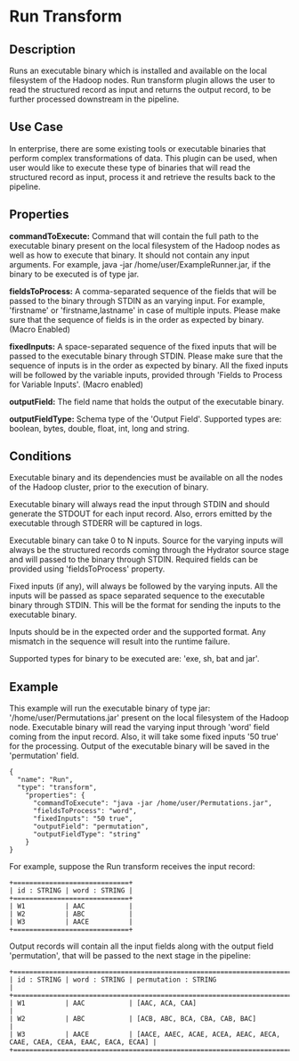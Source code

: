 # Run Transform


Description
-----------
Runs an executable binary which is installed and available on the local filesystem of the Hadoop nodes. Run transform
plugin allows the user to read the structured record as input and returns the output record, to be further processed
downstream in the pipeline.

Use Case
--------
In enterprise, there are some existing tools or executable binaries that perform complex transformations of data.
This plugin can be used, when user would like to execute these type of binaries that will read the structured record
as input, process it and retrieve the results back to the pipeline.

Properties
----------
**commandToExecute:** Command that will contain the full path to the executable binary present on the local
filesystem of the Hadoop nodes as well as how to execute that binary. It should not contain any input arguments. For
example, java -jar /home/user/ExampleRunner.jar, if the binary to be executed is of type jar.

**fieldsToProcess:** A comma-separated sequence of the fields that will be passed to the binary through STDIN as an
varying input. For example, 'firstname' or 'firstname,lastname' in case of multiple inputs. Please make sure that
 the sequence of fields is in the order as expected by binary. (Macro Enabled)

**fixedInputs:** A space-separated sequence of the fixed inputs that will be passed to the executable binary
through STDIN. Please make sure that the sequence of inputs is in the order as expected by binary. All the
fixed inputs will be followed by the variable inputs, provided through 'Fields to Process for Variable Inputs'.
(Macro enabled)

**outputField:** The field name that holds the output of the executable binary.

**outputFieldType:** Schema type of the 'Output Field'. Supported types are: boolean, bytes, double, float, int, long
and string.

Conditions
----------
Executable binary and its dependencies must be available on all the nodes of the Hadoop cluster, prior to the execution
of binary.

Executable binary will always read the input through STDIN and should generate the STDOUT for each input record.
Also, errors emitted by the executable through STDERR will be captured in logs.

Executable binary can take 0 to N inputs. Source for the varying inputs will always be the structured records coming
through the Hydrator source stage and will passed to the binary through STDIN. Required fields can be provided
using 'fieldsToProcess' property.

Fixed inputs (if any), will always be followed by the varying inputs. All the inputs will be passed as space
separated sequence to the executable binary through STDIN. This will be the format for sending the inputs to the
executable binary.

Inputs should be in the expected order and the supported format. Any mismatch in the sequence will result into the
runtime failure.

Supported types for binary to be executed are: 'exe, sh, bat and jar'.

Example
-------
This example will run the executable binary of type jar: '/home/user/Permutations.jar' present on the local
filesystem of the Hadoop node. Executable binary will read the varying input through 'word' field coming from
the input record. Also, it will take some fixed inputs '50 true' for the processing. Output of the executable
binary will be saved in the 'permutation' field.

    {
      "name": "Run",
      "type": "transform",
        "properties": {
          "commandToExecute": "java -jar /home/user/Permutations.jar",
          "fieldsToProcess": "word",
          "fixedInputs": "50 true",
          "outputField": "permutation",
          "outputFieldType": "string"
        }
    }

For example, suppose the Run transform receives the input record:

    +=============================+
    | id : STRING | word : STRING |
    +=============================+
    | W1          | AAC           |
    | W2          | ABC           |
    | W3          | AACE          |
    +=============================+

Output records will contain all the input fields along with the output field 'permutation', that will be passed to the
next stage in the pipeline:

    +========================================================================================================+
    | id : STRING | word : STRING | permutation : STRING                                                     |
    +========================================================================================================+
    | W1          | AAC           | [AAC, ACA, CAA]                                                          |
    | W2          | ABC           | [ACB, ABC, BCA, CBA, CAB, BAC]                                           |
    | W3          | AACE          | [AACE, AAEC, ACAE, ACEA, AEAC, AECA, CAAE, CAEA, CEAA, EAAC, EACA, ECAA] |
    +========================================================================================================+
